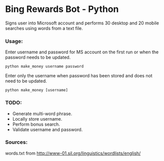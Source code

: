 # Bing Rewards Bot - Python

Signs user into Microsoft account and performs 30 desktop and 20 mobile searches using words from a text file.

### Usage:

Enter username and password for MS account on the first run or when the password needs to be updated.

    python make_money username password

Enter only the username when password has been stored and does not need to be updated.

    python make_money [username]

### TODO:

* Generate multi-word phrase.
* Locally store username.
* Perform bonus search.
* Validate username and password.

### Sources:

words.txt from http://www-01.sil.org/linguistics/wordlists/english/
